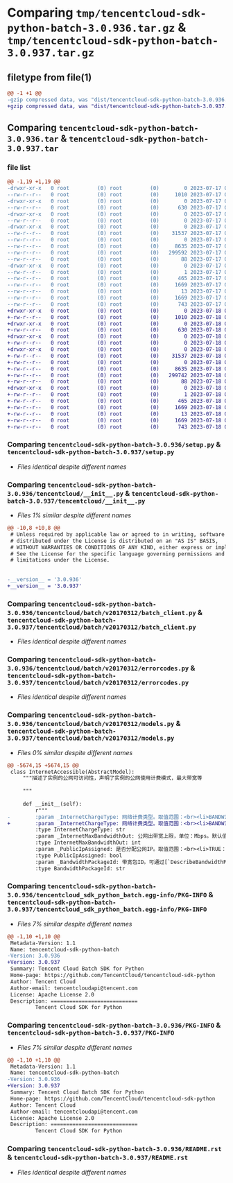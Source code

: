 # Comparing `tmp/tencentcloud-sdk-python-batch-3.0.936.tar.gz` & `tmp/tencentcloud-sdk-python-batch-3.0.937.tar.gz`

## filetype from file(1)

```diff
@@ -1 +1 @@
-gzip compressed data, was "dist/tencentcloud-sdk-python-batch-3.0.936.tar", last modified: Mon Jul 17 00:17:46 2023, max compression
+gzip compressed data, was "dist/tencentcloud-sdk-python-batch-3.0.937.tar", last modified: Tue Jul 18 00:17:33 2023, max compression
```

## Comparing `tencentcloud-sdk-python-batch-3.0.936.tar` & `tencentcloud-sdk-python-batch-3.0.937.tar`

### file list

```diff
@@ -1,19 +1,19 @@
-drwxr-xr-x   0 root         (0) root         (0)        0 2023-07-17 00:17:46.000000 tencentcloud-sdk-python-batch-3.0.936/
--rw-r--r--   0 root         (0) root         (0)     1010 2023-07-17 00:17:46.000000 tencentcloud-sdk-python-batch-3.0.936/setup.py
-drwxr-xr-x   0 root         (0) root         (0)        0 2023-07-17 00:17:46.000000 tencentcloud-sdk-python-batch-3.0.936/tencentcloud/
--rw-r--r--   0 root         (0) root         (0)      630 2023-07-17 00:17:46.000000 tencentcloud-sdk-python-batch-3.0.936/tencentcloud/__init__.py
-drwxr-xr-x   0 root         (0) root         (0)        0 2023-07-17 00:17:46.000000 tencentcloud-sdk-python-batch-3.0.936/tencentcloud/batch/
--rw-r--r--   0 root         (0) root         (0)        0 2023-07-17 00:17:46.000000 tencentcloud-sdk-python-batch-3.0.936/tencentcloud/batch/__init__.py
-drwxr-xr-x   0 root         (0) root         (0)        0 2023-07-17 00:17:46.000000 tencentcloud-sdk-python-batch-3.0.936/tencentcloud/batch/v20170312/
--rw-r--r--   0 root         (0) root         (0)    31537 2023-07-17 00:17:46.000000 tencentcloud-sdk-python-batch-3.0.936/tencentcloud/batch/v20170312/batch_client.py
--rw-r--r--   0 root         (0) root         (0)        0 2023-07-17 00:17:46.000000 tencentcloud-sdk-python-batch-3.0.936/tencentcloud/batch/v20170312/__init__.py
--rw-r--r--   0 root         (0) root         (0)     8635 2023-07-17 00:17:46.000000 tencentcloud-sdk-python-batch-3.0.936/tencentcloud/batch/v20170312/errorcodes.py
--rw-r--r--   0 root         (0) root         (0)   299592 2023-07-17 00:17:46.000000 tencentcloud-sdk-python-batch-3.0.936/tencentcloud/batch/v20170312/models.py
--rw-r--r--   0 root         (0) root         (0)       88 2023-07-17 00:17:46.000000 tencentcloud-sdk-python-batch-3.0.936/setup.cfg
-drwxr-xr-x   0 root         (0) root         (0)        0 2023-07-17 00:17:46.000000 tencentcloud-sdk-python-batch-3.0.936/tencentcloud_sdk_python_batch.egg-info/
--rw-r--r--   0 root         (0) root         (0)        1 2023-07-17 00:17:46.000000 tencentcloud-sdk-python-batch-3.0.936/tencentcloud_sdk_python_batch.egg-info/dependency_links.txt
--rw-r--r--   0 root         (0) root         (0)      465 2023-07-17 00:17:46.000000 tencentcloud-sdk-python-batch-3.0.936/tencentcloud_sdk_python_batch.egg-info/SOURCES.txt
--rw-r--r--   0 root         (0) root         (0)     1669 2023-07-17 00:17:46.000000 tencentcloud-sdk-python-batch-3.0.936/tencentcloud_sdk_python_batch.egg-info/PKG-INFO
--rw-r--r--   0 root         (0) root         (0)       13 2023-07-17 00:17:46.000000 tencentcloud-sdk-python-batch-3.0.936/tencentcloud_sdk_python_batch.egg-info/top_level.txt
--rw-r--r--   0 root         (0) root         (0)     1669 2023-07-17 00:17:46.000000 tencentcloud-sdk-python-batch-3.0.936/PKG-INFO
--rw-r--r--   0 root         (0) root         (0)      743 2023-07-17 00:17:46.000000 tencentcloud-sdk-python-batch-3.0.936/README.rst
+drwxr-xr-x   0 root         (0) root         (0)        0 2023-07-18 00:17:33.000000 tencentcloud-sdk-python-batch-3.0.937/
+-rw-r--r--   0 root         (0) root         (0)     1010 2023-07-18 00:17:33.000000 tencentcloud-sdk-python-batch-3.0.937/setup.py
+drwxr-xr-x   0 root         (0) root         (0)        0 2023-07-18 00:17:33.000000 tencentcloud-sdk-python-batch-3.0.937/tencentcloud/
+-rw-r--r--   0 root         (0) root         (0)      630 2023-07-18 00:17:33.000000 tencentcloud-sdk-python-batch-3.0.937/tencentcloud/__init__.py
+drwxr-xr-x   0 root         (0) root         (0)        0 2023-07-18 00:17:33.000000 tencentcloud-sdk-python-batch-3.0.937/tencentcloud/batch/
+-rw-r--r--   0 root         (0) root         (0)        0 2023-07-18 00:17:33.000000 tencentcloud-sdk-python-batch-3.0.937/tencentcloud/batch/__init__.py
+drwxr-xr-x   0 root         (0) root         (0)        0 2023-07-18 00:17:33.000000 tencentcloud-sdk-python-batch-3.0.937/tencentcloud/batch/v20170312/
+-rw-r--r--   0 root         (0) root         (0)    31537 2023-07-18 00:17:33.000000 tencentcloud-sdk-python-batch-3.0.937/tencentcloud/batch/v20170312/batch_client.py
+-rw-r--r--   0 root         (0) root         (0)        0 2023-07-18 00:17:33.000000 tencentcloud-sdk-python-batch-3.0.937/tencentcloud/batch/v20170312/__init__.py
+-rw-r--r--   0 root         (0) root         (0)     8635 2023-07-18 00:17:33.000000 tencentcloud-sdk-python-batch-3.0.937/tencentcloud/batch/v20170312/errorcodes.py
+-rw-r--r--   0 root         (0) root         (0)   299742 2023-07-18 00:17:33.000000 tencentcloud-sdk-python-batch-3.0.937/tencentcloud/batch/v20170312/models.py
+-rw-r--r--   0 root         (0) root         (0)       88 2023-07-18 00:17:33.000000 tencentcloud-sdk-python-batch-3.0.937/setup.cfg
+drwxr-xr-x   0 root         (0) root         (0)        0 2023-07-18 00:17:33.000000 tencentcloud-sdk-python-batch-3.0.937/tencentcloud_sdk_python_batch.egg-info/
+-rw-r--r--   0 root         (0) root         (0)        1 2023-07-18 00:17:33.000000 tencentcloud-sdk-python-batch-3.0.937/tencentcloud_sdk_python_batch.egg-info/dependency_links.txt
+-rw-r--r--   0 root         (0) root         (0)      465 2023-07-18 00:17:33.000000 tencentcloud-sdk-python-batch-3.0.937/tencentcloud_sdk_python_batch.egg-info/SOURCES.txt
+-rw-r--r--   0 root         (0) root         (0)     1669 2023-07-18 00:17:33.000000 tencentcloud-sdk-python-batch-3.0.937/tencentcloud_sdk_python_batch.egg-info/PKG-INFO
+-rw-r--r--   0 root         (0) root         (0)       13 2023-07-18 00:17:33.000000 tencentcloud-sdk-python-batch-3.0.937/tencentcloud_sdk_python_batch.egg-info/top_level.txt
+-rw-r--r--   0 root         (0) root         (0)     1669 2023-07-18 00:17:33.000000 tencentcloud-sdk-python-batch-3.0.937/PKG-INFO
+-rw-r--r--   0 root         (0) root         (0)      743 2023-07-18 00:17:33.000000 tencentcloud-sdk-python-batch-3.0.937/README.rst
```

### Comparing `tencentcloud-sdk-python-batch-3.0.936/setup.py` & `tencentcloud-sdk-python-batch-3.0.937/setup.py`

 * *Files identical despite different names*

### Comparing `tencentcloud-sdk-python-batch-3.0.936/tencentcloud/__init__.py` & `tencentcloud-sdk-python-batch-3.0.937/tencentcloud/__init__.py`

 * *Files 1% similar despite different names*

```diff
@@ -10,8 +10,8 @@
 # Unless required by applicable law or agreed to in writing, software
 # distributed under the License is distributed on an "AS IS" BASIS,
 # WITHOUT WARRANTIES OR CONDITIONS OF ANY KIND, either express or implied.
 # See the License for the specific language governing permissions and
 # limitations under the License.
 
 
-__version__ = '3.0.936'
+__version__ = '3.0.937'
```

### Comparing `tencentcloud-sdk-python-batch-3.0.936/tencentcloud/batch/v20170312/batch_client.py` & `tencentcloud-sdk-python-batch-3.0.937/tencentcloud/batch/v20170312/batch_client.py`

 * *Files identical despite different names*

### Comparing `tencentcloud-sdk-python-batch-3.0.936/tencentcloud/batch/v20170312/errorcodes.py` & `tencentcloud-sdk-python-batch-3.0.937/tencentcloud/batch/v20170312/errorcodes.py`

 * *Files identical despite different names*

### Comparing `tencentcloud-sdk-python-batch-3.0.936/tencentcloud/batch/v20170312/models.py` & `tencentcloud-sdk-python-batch-3.0.937/tencentcloud/batch/v20170312/models.py`

 * *Files 0% similar despite different names*

```diff
@@ -5674,15 +5674,15 @@
 class InternetAccessible(AbstractModel):
     """描述了实例的公网可访问性，声明了实例的公网使用计费模式，最大带宽等
 
     """
 
     def __init__(self):
         r"""
-        :param _InternetChargeType: 网络计费类型。取值范围：<br><li>BANDWIDTH_PREPAID：预付费按带宽结算<br><li>TRAFFIC_POSTPAID_BY_HOUR：流量按小时后付费<br><li>BANDWIDTH_POSTPAID_BY_HOUR：带宽按小时后付费<br><li>BANDWIDTH_PACKAGE：带宽包用户<br>默认取值：非带宽包用户默认与子机付费类型保持一致。
+        :param _InternetChargeType: 网络计费类型。取值范围：<br><li>BANDWIDTH_PREPAID：预付费按带宽结算<br><li>TRAFFIC_POSTPAID_BY_HOUR：流量按小时后付费<br><li>BANDWIDTH_POSTPAID_BY_HOUR：带宽按小时后付费<br><li>BANDWIDTH_PACKAGE：带宽包用户<br>默认取值：非带宽包用户默认与子机付费类型保持一致，比如子机付费类型为预付费，网络计费类型默认为预付费；子机付费类型为后付费，网络计费类型默认为后付费。
         :type InternetChargeType: str
         :param _InternetMaxBandwidthOut: 公网出带宽上限，单位：Mbps。默认值：0Mbps。不同机型带宽上限范围不一致，具体限制详见[购买网络带宽](https://cloud.tencent.com/document/product/213/12523)。
         :type InternetMaxBandwidthOut: int
         :param _PublicIpAssigned: 是否分配公网IP。取值范围：<br><li>TRUE：表示分配公网IP<br><li>FALSE：表示不分配公网IP<br><br>当公网带宽大于0Mbps时，可自由选择开通与否，默认开通公网IP；当公网带宽为0，则不允许分配公网IP。该参数仅在RunInstances接口中作为入参使用。
         :type PublicIpAssigned: bool
         :param _BandwidthPackageId: 带宽包ID。可通过[`DescribeBandwidthPackages`](https://cloud.tencent.com/document/api/215/19209)接口返回值中的`BandwidthPackageId`获取。该参数仅在RunInstances接口中作为入参使用。
         :type BandwidthPackageId: str
```

### Comparing `tencentcloud-sdk-python-batch-3.0.936/tencentcloud_sdk_python_batch.egg-info/PKG-INFO` & `tencentcloud-sdk-python-batch-3.0.937/tencentcloud_sdk_python_batch.egg-info/PKG-INFO`

 * *Files 7% similar despite different names*

```diff
@@ -1,10 +1,10 @@
 Metadata-Version: 1.1
 Name: tencentcloud-sdk-python-batch
-Version: 3.0.936
+Version: 3.0.937
 Summary: Tencent Cloud Batch SDK for Python
 Home-page: https://github.com/TencentCloud/tencentcloud-sdk-python
 Author: Tencent Cloud
 Author-email: tencentcloudapi@tencent.com
 License: Apache License 2.0
 Description: ============================
         Tencent Cloud SDK for Python
```

### Comparing `tencentcloud-sdk-python-batch-3.0.936/PKG-INFO` & `tencentcloud-sdk-python-batch-3.0.937/PKG-INFO`

 * *Files 7% similar despite different names*

```diff
@@ -1,10 +1,10 @@
 Metadata-Version: 1.1
 Name: tencentcloud-sdk-python-batch
-Version: 3.0.936
+Version: 3.0.937
 Summary: Tencent Cloud Batch SDK for Python
 Home-page: https://github.com/TencentCloud/tencentcloud-sdk-python
 Author: Tencent Cloud
 Author-email: tencentcloudapi@tencent.com
 License: Apache License 2.0
 Description: ============================
         Tencent Cloud SDK for Python
```

### Comparing `tencentcloud-sdk-python-batch-3.0.936/README.rst` & `tencentcloud-sdk-python-batch-3.0.937/README.rst`

 * *Files identical despite different names*

